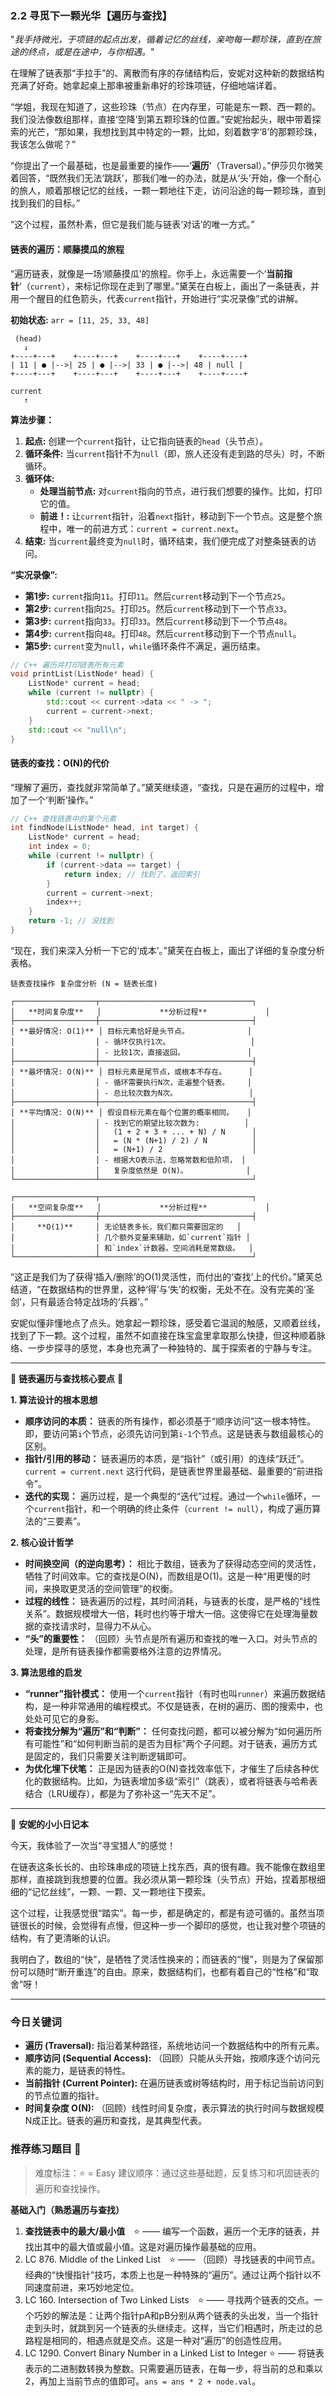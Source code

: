 ### **2.2 寻觅下一颗光华【遍历与查找】**

"*我手持微光，于项链的起点出发，循着记忆的丝线，亲吻每一颗珍珠，直到在旅途的终点，或是在途中，与你相遇。*"

在理解了链表那“手拉手”的、离散而有序的存储结构后，安妮对这种新的数据结构充满了好奇。她拿起桌上那串被重新串好的珍珠项链，仔细地端详着。

“学姐，我现在知道了，这些珍珠（节点）在内存里，可能是东一颗、西一颗的。我们没法像数组那样，直接‘空降’到第五颗珍珠的位置。”安妮抬起头，眼中带着探索的光芒，“那如果，我想找到其中特定的一颗，比如，刻着数字‘8’的那颗珍珠，我该怎么做呢？”

“你提出了一个最基础，也是最重要的操作——‘**遍历**’（Traversal）。”伊莎贝尔微笑着回答，“既然我们无法‘跳跃’，那我们唯一的办法，就是从‘头’开始，像一个耐心的旅人，顺着那根记忆的丝线，一颗一颗地往下走，访问沿途的每一颗珍珠，直到找到我们的目标。”

“这个过程，虽然朴素，但它是我们能与链表‘对话’的唯一方式。”

#### **链表的遍历：顺藤摸瓜的旅程**

“遍历链表，就像是一场‘顺藤摸瓜’的旅程。你手上，永远需要一个‘**当前指针**’（`current`），来标记你现在走到了哪里。”黛芙在白板上，画出了一条链表，并用一个醒目的红色箭头，代表`current`指针，开始进行“实况录像”式的讲解。

**初始状态:** 
`arr = [11, 25, 33, 48]`

```ascii
 (head)         
   ↓
+----+---+    +----+---+    +----+---+    +----+----+
| 11 | ● |-->| 25 | ● |-->| 33 | ● |-->| 48 | null |
+----+---+    +----+---+    +----+---+    +----+----+

current
   ↑
```

**算法步骤：**

1.  **起点:** 创建一个`current`指针，让它指向链表的`head`（头节点）。
2.  **循环条件:** 当`current`指针不为`null`（即，旅人还没有走到路的尽头）时，不断循环。
3.  **循环体:** 
    -   **处理当前节点:** 对`current`指向的节点，进行我们想要的操作。比如，打印它的值。
    -   **前进！:** 让`current`指针，沿着`next`指针，移动到下一个节点。这是整个旅程中，唯一的前进方式：`current = current.next`。
4.  **结束:** 当`current`最终变为`null`时，循环结束，我们便完成了对整条链表的访问。

**“实况录像”:**

-   **第1步:** `current`指向`11`。打印`11`。然后`current`移动到下一个节点`25`。
-   **第2步:** `current`指向`25`。打印`25`。然后`current`移动到下一个节点`33`。
-   **第3步:** `current`指向`33`。打印`33`。然后`current`移动到下一个节点`48`。
-   **第4步:** `current`指向`48`。打印`48`。然后`current`移动到下一个节点`null`。
-   **第5步:** `current`变为`null`，`while`循环条件不满足，遍历结束。

```cpp
// C++ 遍历并打印链表所有元素
void printList(ListNode* head) {
    ListNode* current = head;
    while (current != nullptr) {
        std::cout << current->data << " -> ";
        current = current->next;
    }
    std::cout << "null\n";
}
```

#### **链表的查找：O(N)的代价**

“理解了遍历，查找就非常简单了。”黛芙继续道，“查找，只是在遍历的过程中，增加了一个‘判断’操作。”

```cpp
// C++ 查找链表中的某个元素
int findNode(ListNode* head, int target) {
    ListNode* current = head;
    int index = 0;
    while (current != nullptr) {
        if (current->data == target) {
            return index; // 找到了，返回索引
        }
        current = current->next;
        index++;
    }
    return -1; // 没找到
}
```

“现在，我们来深入分析一下它的‘成本’。”黛芙在白板上，画出了详细的复杂度分析表格。

```ascii
链表查找操作 复杂度分析 (N = 链表长度)

┌──────────────────┬──────────────────────────────────┐
│   **时间复杂度**   │             **分析过程**             │
├──────────────────┼──────────────────────────────────┤
│ **最好情况: O(1)** │ 目标元素恰好是头节点。             │
│                  │ - 循环仅执行1次。                  │
│                  │ - 比较1次，直接返回。              │
├──────────────────┼──────────────────────────────────┤
│ **最坏情况: O(N)** │ 目标元素是尾节点，或根本不存在。     │
│                  │ - 循环需要执行N次，走遍整个链表。    │
│                  │ - 总比较次数为N次。                │
├──────────────────┼──────────────────────────────────┤
│ **平均情况: O(N)** │ 假设目标元素在每个位置的概率相同。   │
│                  │ - 找到它的期望比较次数为:          │
│                  │   (1 + 2 + 3 + ... + N) / N      │
│                  │   = (N * (N+1) / 2) / N          │
│                  │   = (N+1) / 2                    │
│                  │ - 根据大O表示法，忽略常数和低阶项， │
│                  │   复杂度依然是 O(N)。             │
└──────────────────┴──────────────────────────────────┘

┌──────────────────┬──────────────────────────────────┐
│   **空间复杂度**   │             **分析过程**             │
├──────────────────┼──────────────────────────────────┤
│     **O(1)**     │ 无论链表多长，我们都只需要固定的   │
│                  │ 几个额外变量来辅助，如`current`指针 │
│                  │ 和`index`计数器。空间消耗是常数级。  │
└──────────────────┴──────────────────────────────────┘
```

“这正是我们为了获得‘插入/删除’的O(1)灵活性，而付出的‘查找’上的代价。”黛芙总结道，“在数据结构的世界里，这种‘得’与‘失’的权衡，无处不在。没有完美的‘圣剑’，只有最适合特定战场的‘兵器’。”

安妮似懂非懂地点了点头。她拿起一颗珍珠，感受着它温润的触感，又顺着丝线，找到了下一颗。这个过程，虽然不如直接在珠宝盒里拿取那么快捷，但这种顺着脉络、一步步探寻的感觉，本身也充满了一种独特的、属于探索者的宁静与专注。

---

🌸 **链表遍历与查找核心要点** 🌸

**1. 算法设计的根本思想**
- **顺序访问的本质：** 链表的所有操作，都必须基于“顺序访问”这一根本特性。即，要访问第`i`个节点，必须先访问到第`i-1`个节点。这是链表与数组最核心的区别。
- **指针/引用的移动：** 链表遍历的本质，是“指针”（或引用）的连续“跃迁”。`current = current.next` 这行代码，是链表世界里最基础、最重要的“前进指令”。
- **迭代的实现：** 遍历过程，是一个典型的“迭代”过程。通过一个`while`循环，一个`current`指针，和一个明确的终止条件（`current != null`），构成了遍历算法的“三要素”。

**2. 核心设计哲学**
- **时间换空间（的逆向思考）：** 相比于数组，链表为了获得动态空间的灵活性，牺牲了时间效率。它的查找是O(N)，而数组是O(1)。这是一种“用更慢的时间，来换取更灵活的空间管理”的权衡。
- **过程的线性：** 链表遍历的过程，其时间消耗，与链表的长度，是严格的“线性关系”。数据规模增大一倍，耗时也约等于增大一倍。这使得它在处理海量数据的查找请求时，显得力不从心。
- **“头”的重要性：** （回顾）头节点是所有遍历和查找的唯一入口。对头节点的处理，是所有链表操作都需要格外注意的边界情况。

**3. 算法思维的启发**
- **“runner”指针模式：** 使用一个`current`指针（有时也叫`runner`）来遍历数据结构，是一种非常通用的编程模式。不仅是链表，在树的遍历、图的搜索中，也处处可见它的身影。
- **将查找分解为“遍历”和“判断”：** 任何查找问题，都可以被分解为“如何遍历所有可能性”和“如何判断当前的是否为目标”两个子问题。对于链表，遍历方式是固定的，我们只需要关注判断逻辑即可。
- **为优化埋下伏笔：** 正是因为链表的O(N)查找效率低下，才催生了后续各种优化的数据结构。比如，为链表增加多级“索引”（跳表），或者将链表与哈希表结合（LRU缓存），都是为了弥补这一“先天不足”。

---

🎀 **安妮的小小日记本**

今天，我体验了一次当“寻宝猎人”的感觉！

在链表这条长长的、由珍珠串成的项链上找东西，真的很有趣。我不能像在数组里那样，直接跳到我想要的位置。我必须从第一颗珍珠（头节点）开始，捏着那根细细的“记忆丝线”，一颗、一颗、又一颗地往下摸索。

这个过程，让我感觉很“踏实”。每一步，都是确定的，都是有迹可循的。虽然当项链很长的时候，会觉得有点慢，但这种一步一个脚印的感觉，也让我对整个项链的结构，有了更清晰的认识。

我明白了，数组的“快”，是牺牲了灵活性换来的；而链表的“慢”，则是为了保留那份可以随时“断开重连”的自由。原来，数据结构们，也都有着自己的“性格”和“取舍”呀！

---

### 今日关键词

- **遍历 (Traversal):** 指沿着某种路径，系统地访问一个数据结构中的所有元素。
- **顺序访问 (Sequential Access):** （回顾）只能从头开始，按顺序逐个访问元素的能力，是链表的特性。
- **当前指针 (Current Pointer):** 在遍历链表或树等结构时，用于标记当前访问到的节点位置的指针。
- **时间复杂度 O(N):** （回顾）线性时间复杂度，表示算法的执行时间与数据规模N成正比。链表的遍历和查找，是其典型代表。

### 推荐练习题目 🧲  
> 难度标注：⭐ = Easy
> 建议顺序：通过这些基础题，反复练习和巩固链表的遍历和查找操作。

**基础入门（熟悉遍历与查找）**  
1.  **查找链表中的最大/最小值** ⭐ —— 编写一个函数，遍历一个无序的链表，并找出其中的最大值或最小值。这是对遍历操作最基础的应用。
2.  LC 876. Middle of the Linked List ⭐ —— （回顾）寻找链表的中间节点。经典的“快慢指针”技巧，本质上也是一种特殊的“遍历”。通过让两个指针以不同速度前进，来巧妙地定位。
3.  LC 160. Intersection of Two Linked Lists ⭐ —— 寻找两个链表的交点。一个巧妙的解法是：让两个指针pA和pB分别从两个链表的头出发，当一个指针走到头时，就跳到另一个链表的头继续走。这样，当它们相遇时，所走过的总路程是相同的，相遇点就是交点。这是一种对“遍历”的创造性应用。
4.  LC 1290. Convert Binary Number in a Linked List to Integer ⭐ —— 将链表表示的二进制数转换为整数。只需要遍历链表，在每一步，将当前的总和乘以2，再加上当前节点的值即可。`ans = ans * 2 + node.val`。

